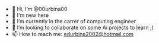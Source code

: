 - 👋 Hi, I’m @00urbina00
- 👀 I'm new here
- 🌱 I’m currently in the carrer of computing engineer
- 💞️ I’m looking to collaborate on some Ai projects to learn ;)
- 📫 How to reach me: edurbina2002@hotmail.com

<!---
00urbina00/00urbina00 is a ✨ special ✨ repository because its `README.md` (this file) appears on your GitHub profile.
You can click the Preview link to take a look at your changes.
--->
